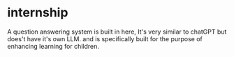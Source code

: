 # internship
A question answering system is built in here, It's very similar to chatGPT but does't have it's own LLM. and is specifically built for the purpose of enhancing learning for children.
